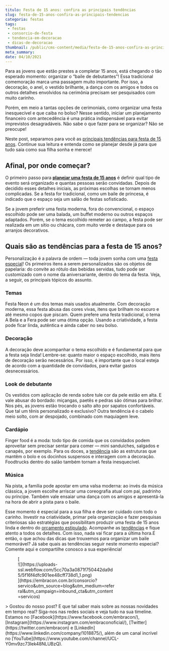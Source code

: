 ```yaml
---
titulo: Festa de 15 anos: confira as principais tendências
slug: festa-de-15-anos-confira-as-principais-tendencias
categoria: festas
tags:
 - festas
 - consorcio-de-festa
 - tendencia-em-decoracao
 - dicas-de-decoracao
thumbnail: /public/cms-content/media/festa-de-15-anos-confira-as-principais-tendencias.jpg
meta_summary: 
date: 04/10/2021
---
```

Para as jovens que estão prestes a completar 15 anos, está chegando o tão esperado momento: organizar o “baile de debutantes”! Essa tradicional comemoração marca uma passagem muito importante. Por isso, a decoração, o anel, o vestido brilhante, a dança com os amigos e todos os outros detalhes envolvidos na cerimônia precisam ser pesquisados com muito carinho.

Porém, em meio a tantas opções de cerimoniais, como organizar uma festa inesquecível e que caiba no bolso? Nesse sentido, iniciar um planejamento financeiro com antecedência é uma prática indispensável para evitar imprevistos desagradáveis. Não sabe o que fazer para se organizar? Não se preocupe!

Neste post, separamos para você as [principais tendências para festa de 15 anos](https://www.embracon.com.br/blog/5-tendencias-de-decoracao-de-festa-de-quinze-anos). Continue sua leitura e entenda como se planejar desde já para que tudo saia como sua filha sonha e merece!

Afinal, por onde começar?
-------------------------

O primeiro passo para [**planejar uma festa de 15 anos**](https://www.embracon.com.br/blog/entenda-como-funciona-um-consorcio-para-festas) é definir qual tipo de evento será organizado e quantas pessoas serão convidadas. Depois de decidido esses detalhes iniciais, as próximas escolhas se tornam menos complicadas. Se a festa for tradicional, como um baile de princesa, é indicado que o espaço seja um salão de festas sofisticado.

Se a jovem preferir uma festa moderna, fora do convencional, o espaço escolhido pode ser uma balada, um buffet moderno ou outros espaços adaptados. Porém, se o tema escolhido remeter ao campo, a festa pode ser realizada em um sítio ou chácara, com muito verde e destaque para os arranjos decorativos.

Quais são as tendências para a festa de 15 anos?
------------------------------------------------

Personalização é a palavra de ordem — toda jovem sonha com uma [festa especial](https://www.embracon.com.br/blog/8-motivos-que-comprovam-que-consorcio-e-investimento)! Os primeiros itens a serem personalizados são os objetos de papelaria: do convite ao rótulo das bebidas servidas, tudo pode ser customizado com o nome da aniversariante, dentro do tema da festa. Veja, a seguir, os principais tópicos do assunto.

### Temas

Festa Neon é um dos temas mais usados atualmente. Com decoração moderna, essa festa abusa das cores vivas, itens que brilham no escuro e até mesmo copos que piscam. Quem prefere uma festa tradicional, o tema A Bela e a Fera pode ser uma ótima opção. Usando a criatividade, a festa pode ficar linda, autêntica e ainda caber no seu bolso.

### Decoração

A decoração deve acompanhar o tema escolhido e é fundamental para que a festa seja linda! Lembre-se: quanto maior o espaço escolhido, mais itens de decoração serão necessários. Por isso, é importante que o local esteja de acordo com a quantidade de convidados, para evitar gastos desnecessários.

### Look de debutante

Os vestidos com aplicação de renda sobre tule cor da pele estão em alta. E vale abusar do bordado: miçangas, paetês e pedras são ótimas para brilhar. Nos pés, as jovens estão trocando o salto alto por sapatos confortáveis. Que tal um tênis personalizado e exclusivo? Outra tendência é o cabelo meio solto, com ar despojado, combinado com maquiagem leve.

### Cardápio

Finger food é a moda: todo tipo de comida que os convidados podem aproveitar sem precisar sentar para comer — mini sanduíches, salgados e canapés, por exemplo. Para os doces, a [tendência](https://www.embracon.com.br/blog/5-tendencias-de-decoracao-de-festa-de-quinze-anos) são as estruturas que mantêm o bolo e os docinhos suspensos e interagem com a decoração. Foodtrucks dentro do salão também tornam a festa inesquecível.

### Música

Na pista, a família pode apostar em uma valsa moderna: ao invés da música clássica, a jovem escolhe arriscar uma coreografia atual com pai, padrinho ou príncipe. Também vale ensaiar uma dança com os amigos e apresentá-la na hora de abrir a pista para o baile.

Esse momento é especial para a sua filha e deve ser cuidado com todo o carinho. Investir na criatividade, primar pela organização e fazer pesquisas criteriosas são estratégias que possibilitam produzir uma festa de 15 anos linda e dentro do [orçamento estipulado](https://www.embracon.com.br/blog/entenda-como-funciona-um-consorcio-para-festas). Acompanhe as [tendências](https://www.embracon.com.br/blog/5-tendencias-de-decoracao-de-festa-de-quinze-anos) e fique atento a todos os detalhes. Com isso, nada vai ficar para a última hora.E então, o que achou das dicas que trouxemos para organizar um baile memorável? Já sabe quais as tendências seguir neste momento especial? Comente aqui e compartilhe conosco a sua experiência!

<figure class="w-richtext-figure-type-image w-richtext-align-center" style="max-width:310px">[<div>![](https://uploads-ssl.webflow.com/5cc70a3a0871f750442da9d5/5f16f4dfc901ee48cff738d1_1.png)</div>](https://embracon.com.br/consorcio?servico&utm_source=blog&utm_medium=referral&utm_campaign=inbound_cta&utm_content=servicos)</figure>> Gostou do nosso post? E que tal saber mais sobre as nossas novidades em tempo real? Siga-nos nas redes sociais e veja tudo na sua timeline. Estamos no [Facebook](https://www.facebook.com/embracon/), [Instagram](https://www.instagram.com/embraconoficial/), [Twitter](https://twitter.com/embracon) e [LinkedIn](https://www.linkedin.com/company/1018875/), além de um canal incrível no [YouTube](https://www.youtube.com/channel/UCL-Y0mv9zc73Iek48NLUBzQ).
